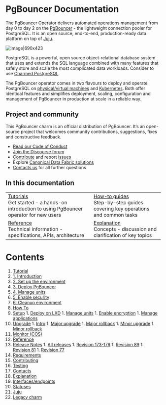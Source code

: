 # PgBouncer Documentation

The PgBouncer Operator delivers automated operations management from day 0 to day 2 on the [PgBouncer](http://www.pgbouncer.org/) - the  lightweight connection pooler for PostgreSQL. It is an open source, end-to-end, production-ready data platform on top of [Juju](https://juju.is/).

![image|690x423](upload://fqMd5JlHeegw0PlUjhWKRu858Nc.png)

PostgreSQL is a powerful, open source object-relational database system that uses and extends the SQL language combined with many features that safely store and scale the most complicated data workloads. Consider to use [Charmed PostgreSQL](https://charmhub.io/postgresql).

The PgBouncer operator comes in two flavours to deploy and operate PostgreSQL on [physical/virtual machines](https://github.com/canonical/pgbouncer-operator) and [Kubernetes](https://github.com/canonical/pgbouncer-operator). Both offer identical features and simplifies deployment, scaling, configuration and management of PgBouncer in production at scale in a reliable way.

## Project and community

This PgBouncer charm is an official distribution of PgBouncer. It’s an open-source project that welcomes community contributions, suggestions, fixes and constructive feedback.
- [Read our Code of Conduct](https://ubuntu.com/community/code-of-conduct)
- [Join the Discourse forum](https://discourse.charmhub.io/tag/pgbouncer)
- [Contribute](https://github.com/canonical/pgbouncer-operator/blob/main/CONTRIBUTING.md) and report [issues](https://github.com/canonical/pgbouncer-operator/issues/new/choose)
- Explore [Canonical Data Fabric solutions](https://canonical.com/data)
-  [Contacts us]() for all further questions

## In this documentation

| | |
|--|--|
|  [Tutorials]()</br>  Get started - a hands-on introduction to using PgBouncer operator for new users </br> |  [How-to guides]() </br> Step-by-step guides covering key operations and common tasks |
| [Reference](https://charmhub.io/pgbouncer/actions) </br> Technical information - specifications, APIs, architecture | [Explanation]() </br> Concepts - discussion and clarification of key topics  |

# Contents

1. [Tutorial](tutorial)
  1. [1. Introduction](tutorial/t-overview.md)
  1. [2. Set up the environment](tutorial/t-setup-environment.md)
  1. [3. Deploy PgBouncer](tutorial/t-deploy-charm.md)
  1. [4. Manage units](tutorial/t-managing-units.md)
  1. [5. Enable security](tutorial/t-enable-security.md)
  1. [6. Cleanup environment](tutorial/t-cleanup-environment.md)
1. [How To](how-to)
  1. [Setup](how-to/h-setup)
    1. [Deploy on LXD](how-to/h-setup/h-deploy-lxd.md)
    1. [Manage units](how-to/h-setup/h-manage-units.md)
    1. [Enable encryption](how-to/h-setup/h-enable-encryption.md)
    1. [Manage applications](how-to/h-setup/h-manage-app.md)
  1. [Upgrade](how-to/h-upgrade)
    1. [Intro](how-to/h-upgrade/h-upgrade-intro.md)
    1. [Major upgrade](how-to/h-upgrade/h-upgrade-major.md)
    1. [Major rollback](how-to/h-upgrade/h-rollback-major.md)
    1. [Minor upgrade](how-to/h-upgrade/h-upgrade-minor.md)
    1. [Minor rollback](how-to/h-upgrade/h-rollback-minor.md)
  1. [Monitor (COS)](how-to/h-enable-monitoring.md)
1. [Reference](reference)
  1. [Release Notes](reference/r-releases-group)
    1. [All releases](reference/r-releases-group/r-releases.md)
    1. [Revision 173-176](reference/r-releases-group/r-releases-rev173.md)
    1. [Revision 89](reference/r-releases-group/r-releases-rev89.md)
    1. [Revision 81](reference/r-releases-group/r-releases-rev81.md)
    1. [Revision 77](reference/r-releases-group/r-releases-rev77.md)
  1. [Requirements](reference/r-requirements.md)
  1. [Contributing](https://github.com/canonical/pgbouncer-operator/blob/main/CONTRIBUTING.md)
  1. [Testing](reference/r-testing.md)
  1. [Contacts](reference/r-contacts.md)
1. [Explanation](explanation)
  1. [Interfaces/endpoints](explanation/e-interfaces.md)
  1. [Statuses](explanation/e-statuses.md)
  1. [Juju](explanation/e-juju-details.md)
  1. [Legacy charm](explanation/e-legacy-charm.md)